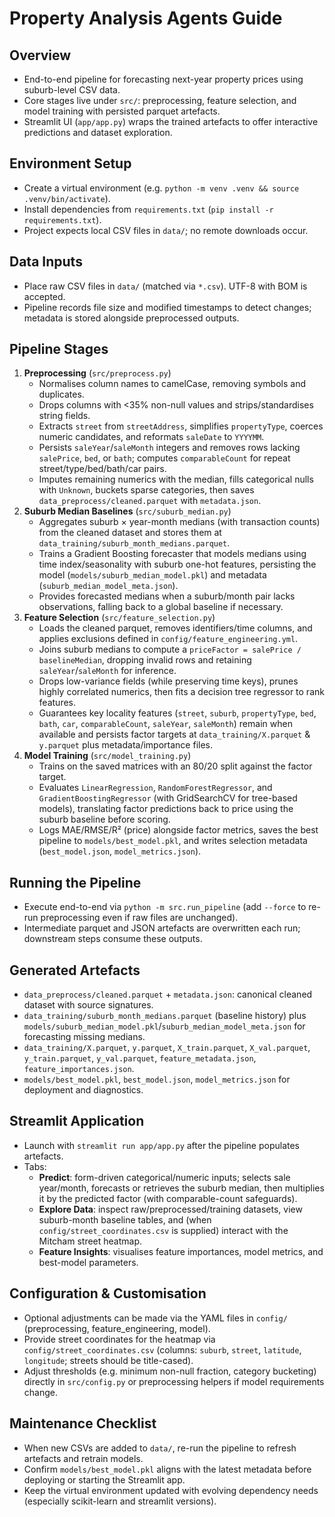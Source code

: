 # Property Analysis Agents Guide

## Overview
- End-to-end pipeline for forecasting next-year property prices using suburb-level CSV data.
- Core stages live under `src/`: preprocessing, feature selection, and model training with persisted parquet artefacts.
- Streamlit UI (`app/app.py`) wraps the trained artefacts to offer interactive predictions and dataset exploration.

## Environment Setup
- Create a virtual environment (e.g. `python -m venv .venv && source .venv/bin/activate`).
- Install dependencies from `requirements.txt` (`pip install -r requirements.txt`).
- Project expects local CSV files in `data/`; no remote downloads occur.

## Data Inputs
- Place raw CSV files in `data/` (matched via `*.csv`). UTF-8 with BOM is accepted.
- Pipeline records file size and modified timestamps to detect changes; metadata is stored alongside preprocessed outputs.

## Pipeline Stages
1. **Preprocessing** (`src/preprocess.py`)
   - Normalises column names to camelCase, removing symbols and duplicates.
   - Drops columns with <35% non-null values and strips/standardises string fields.
   - Extracts `street` from `streetAddress`, simplifies `propertyType`, coerces numeric candidates, and reformats `saleDate` to `YYYYMM`.
   - Persists `saleYear`/`saleMonth` integers and removes rows lacking `salePrice`, `bed`, or `bath`; computes `comparableCount` for repeat street/type/bed/bath/car pairs.
   - Imputes remaining numerics with the median, fills categorical nulls with `Unknown`, buckets sparse categories, then saves `data_preprocess/cleaned.parquet` with `metadata.json`.
2. **Suburb Median Baselines** (`src/suburb_median.py`)
   - Aggregates suburb × year-month medians (with transaction counts) from the cleaned dataset and stores them at `data_training/suburb_month_medians.parquet`.
   - Trains a Gradient Boosting forecaster that models medians using time index/seasonality with suburb one-hot features, persisting the model (`models/suburb_median_model.pkl`) and metadata (`suburb_median_model_meta.json`).
   - Provides forecasted medians when a suburb/month pair lacks observations, falling back to a global baseline if necessary.
3. **Feature Selection** (`src/feature_selection.py`)
   - Loads the cleaned parquet, removes identifiers/time columns, and applies exclusions defined in `config/feature_engineering.yml`.
   - Joins suburb medians to compute a `priceFactor = salePrice / baselineMedian`, dropping invalid rows and retaining `saleYear`/`saleMonth` for inference.
   - Drops low-variance fields (while preserving time keys), prunes highly correlated numerics, then fits a decision tree regressor to rank features.
   - Guarantees key locality features (`street`, `suburb`, `propertyType`, `bed`, `bath`, `car`, `comparableCount`, `saleYear`, `saleMonth`) remain when available and persists factor targets at `data_training/X.parquet` & `y.parquet` plus metadata/importance files.
4. **Model Training** (`src/model_training.py`)
   - Trains on the saved matrices with an 80/20 split against the factor target.
   - Evaluates `LinearRegression`, `RandomForestRegressor`, and `GradientBoostingRegressor` (with GridSearchCV for tree-based models), translating factor predictions back to price using the suburb baseline before scoring.
   - Logs MAE/RMSE/R² (price) alongside factor metrics, saves the best pipeline to `models/best_model.pkl`, and writes selection metadata (`best_model.json`, `model_metrics.json`).

## Running the Pipeline
- Execute end-to-end via `python -m src.run_pipeline` (add `--force` to re-run preprocessing even if raw files are unchanged).
- Intermediate parquet and JSON artefacts are overwritten each run; downstream steps consume these outputs.

## Generated Artefacts
- `data_preprocess/cleaned.parquet` + `metadata.json`: canonical cleaned dataset with source signatures.
- `data_training/suburb_month_medians.parquet` (baseline history) plus `models/suburb_median_model.pkl`/`suburb_median_model_meta.json` for forecasting missing medians.
- `data_training/X.parquet`, `y.parquet`, `X_train.parquet`, `X_val.parquet`, `y_train.parquet`, `y_val.parquet`, `feature_metadata.json`, `feature_importances.json`.
- `models/best_model.pkl`, `best_model.json`, `model_metrics.json` for deployment and diagnostics.

## Streamlit Application
- Launch with `streamlit run app/app.py` after the pipeline populates artefacts.
- Tabs:
  - **Predict**: form-driven categorical/numeric inputs; selects sale year/month, forecasts or retrieves the suburb median, then multiplies it by the predicted factor (with comparable-count safeguards).
  - **Explore Data**: inspect raw/preprocessed/training datasets, view suburb-month baseline tables, and (when `config/street_coordinates.csv` is supplied) interact with the Mitcham street heatmap.
  - **Feature Insights**: visualises feature importances, model metrics, and best-model parameters.

## Configuration & Customisation
- Optional adjustments can be made via the YAML files in `config/` (preprocessing, feature_engineering, model).
- Provide street coordinates for the heatmap via `config/street_coordinates.csv` (columns: `suburb`, `street`, `latitude`, `longitude`; streets should be title-cased).
- Adjust thresholds (e.g. minimum non-null fraction, category bucketing) directly in `src/config.py` or preprocessing helpers if model requirements change.

## Maintenance Checklist
- When new CSVs are added to `data/`, re-run the pipeline to refresh artefacts and retrain models.
- Confirm `models/best_model.pkl` aligns with the latest metadata before deploying or starting the Streamlit app.
- Keep the virtual environment updated with evolving dependency needs (especially scikit-learn and streamlit versions).
